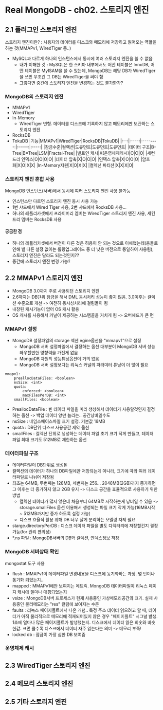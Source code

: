 # Real MongoDB - ch02. 스토리지 엔진
## 2.1 플러그인 스토리지 엔진
스토리지 엔진이란? : 사용자의 데이터를 디스크와 메모리에 저장하고 읽어오는 역할을 하는 것(MMAPv1, WiredTiger 등..)
- MySQL과 다르게 하나의 인스턴스에서 동시에 여러 스토리지 엔진을 쓸 수 없음
  - 내가 이해한 것 : MySQL은 한 스키마 내부에서도 어떤 테이블은 InnoDB, 어떤 테이블은 MyISAM을 쓸 수 있는데, MongoDB는 해당 DB가 WiredTiger을 쓰면 무조건 그 DB는 WiredTiger을 써야 함
  - 그렇다면 중간에 스토리지 엔진을 변경하는 것도 불가한가?

### MongoDB의 스토리지 엔진
- MMAPv1
- WiredTiger
- In-Memory
  - WiredTiger 변형. 데이터를 디스크에 기록하지 않고 메모리에만 보관하는 스토리지 엔진
- RocksDB
- TokuDB
|기능|MMAPv1|WiredTiger|RocksDB|TokuDB|
|:--:|:----:|:--------:|:-----:|:----:|
|잠금수준|컬렉션|도큐먼트|도큐먼트|도큐먼트|
|데이터 구조|B-Tree|B=Tree|LSM|Fractal-Tree|
|빌트인 캐시|X(운영체제캐시)|O|O|O|
|세컨드리 인덱스|O|O|O|O|
|데이터 압축|X|O|O|O|
|인덱스 압축|X|O|O|O|
|암호화|X|O|X|X|
|In-Memory지원|X|O|X|X|
|컬렉션 파티션|X|X|X|O|

### 스토리지 엔진 혼합 사용
MongoDB 인스턴스(서버)에서 동시에 여러 스토리지 엔진 사용 불가능
- 인스턴스만 다르면 스토리지 엔진 동시 사용 가능
- 1번 샤드에서 Wired Tiger 사용, 2번 샤드에서 RocksDB 사용...
- 하나의 레플리카셋에서 프라이머리 멤버는 WiredTiger 스토리지 엔진 사용, 세컨드리 멤버는 RocksDB 사용

#### 궁금한 점
- 하나의 레플리카셋에서 버전이 다른 것은 허용이 안 되는 것으로 이해했는데(충돌로 인해 별 다른 설정 없이는 롤링업그레이드 중 더 낮은 버전으로 통일하여 사용됨), 스토리지 엔진은 달라도 되는것인지??
- 중간에 스토리지 엔진 변경 가능?

## 2.2 MMAPv1 스토리지 엔진
- MongoDB 3.0까지 주로 사용되던 스토리지 엔진
- 2.6까지는 DB단위 잠금을 해서 DML 동시처리 성능이 좋지 않음. 3.0이후는 컬렉션 수준으로 개선 -> 여전히 동시성처리에 걸림돌이 됨
- 내장된 캐시기능이 없어 OS 캐시 활용
- OS 캐시를 사용해서 커널이 제공하는 시스템콜을 거치게 됨 -> 오버헤드가 큰 편
### MMAPv1 설정
- MongoDB 설정파일의 storage 섹션 egine옵션을 "mmapv1"으로 설정
  - MongoDB 서버 설정파일에서 결정하는 옵션 대부분이 MongoDB 서버 성능 좌우할만한 영향력을 가진게 없음
  - MongoDB 차원의 성능튜닝옵션이 거의 없음
  - MongoDB 서버 설정보다는 리눅스 커널의 파라미터 튜닝이 더 많이 필요

```
mmapv1:
    preallocDataFiles: <boolean>
    nsSize: <int>
    quota:
        enforced: <boolean>
        maxFilesPerDB: <int>
    smallFiles: <boolean>
```
- PreallocDataFile : 빈 데이터 파일을 미리 생성해서 데이터가 사용할것인지 결정하는 옵션 -> 백업 데이터 양만 늘리는.. 공간낭비일수도
- nsSize : 네임스페이스파일 크기 설정. 기본값 16MB
- quota : DB단위 디스크 사용공간 제약 옵션
- smallFiles : 컬렉션 단위로 생성하는 데이터 파일 초기 크기 작게 만들고, 데이터 파일 최대 크기도 512MB로 제한하는 옵션

### 데이터파일 구조
- 데이터파일이 DB단위로 생성된
- 컬렉션의 데이터가 하나의 DB파일에만 저장되는게 아니라, 크기에 따라 여러 데이터파일로 나뉘어 저장됨
- 최초는 64MB, 두번째는 128MB, 세번째는 256... 2048MB(2GB)까지 증가하면 그 이후는 더 증가하지 않고 2GB 유지 -> 디스크 공간을 효율적으로 사용하기 위한 방법
  - 컬렉션 데이터가 많지 않은데 처음부터 64MB로 시작하는게 낭비일 수 있음 -> storage.smallFiles 옵션 이용해서 생성되는 파일 크기 작게 가능(16MB시작 ~ 512MB까지만 증가 하도록 설정 가능)
  - 디스크 효율적 활용 위해 DB 너무 잘게 분리하는 모델링 자제 필요
- starge.directoryPerDB : 디스크 데이터 파일을 별도 디렉터리에 저장할건지 결정 가능(for 관리 편의성)
- *.ns 파일 : MongoDB서버의 DB와 컬렉션, 인덱스정보 저장

### MongoDB 서버상태 확인
mongostat 도구 사용
- flush : MMAPv1이 데이터파일 변경내용을 디스크에 동기화하는 과정. 몇 번이나 동기화 되었는지..
- mapped : MMAPv1에만 보여지는 메트릭. MongoDB 데이터파일이 리눅스 페이지 캐시에 얼마나 매핑되었는지
- vsize : MongoDB서버 프로세스가 현재 사용중인 가상메모리공간의 크기. 실제 사용중인 물리메모리는 "res" 컬럼에 보여지는 수준
- faults : 리눅스 페이지폴트에서 나온 개념.. 특정 주소 데이터 읽으려고 할 때, 데이터가 아직 물리적으로 메모리에 적재되어있지 않은 경우 "페이지폴트" 시그널 발생. 1초에 얼마나 많은 페이지폴트가 발생했는지. 디스크에서 데이터 읽은 회숫와 비슷한값. 크면 클수록 디스크에서 데이터 자주 읽는다는 의미 -> 메모리 부족!
- locked db : 잠금이 가장 심한 DB 보여줌

### 운영체제 캐시



## 2.3 WiredTiger 스토리지 엔진

## 2.4 메모리 스토리지 엔진

## 2.5 기타 스토리지 엔진

